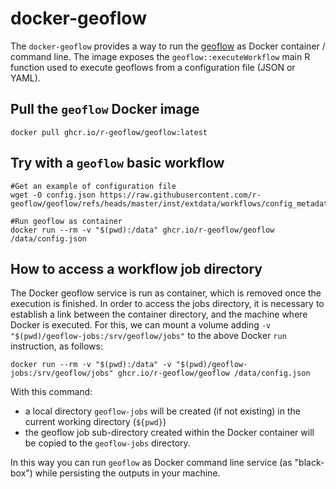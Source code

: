 # docker-geoflow

The `docker-geoflow` provides a way to run the [geoflow](https://github.com/r-geoflow/geoflow) as Docker container / command line. The image exposes the `geoflow::executeWorkflow` main R function used to execute geoflows from a configuration file (JSON or YAML).

## Pull the `geoflow` Docker image

```
docker pull ghcr.io/r-geoflow/geoflow:latest
```

## Try with a `geoflow` basic workflow

```
#Get an example of configuration file
wget -O config.json https://raw.githubusercontent.com/r-geoflow/geoflow/refs/heads/master/inst/extdata/workflows/config_metadata_gsheets.json

#Run geoflow as container
docker run --rm -v "$(pwd):/data" ghcr.io/r-geoflow/geoflow /data/config.json
```

## How to access a workflow job directory

The Docker geoflow service is run as container, which is removed once the execution is finished. In order to access the jobs directory, it is necessary to establish a link between the container directory, and the machine where Docker is executed. For this, we can mount a volume adding `-v "$(pwd)/geoflow-jobs:/srv/geoflow/jobs"` to the above Docker `run` instruction, as follows:

```
docker run --rm -v "$(pwd):/data" -v "$(pwd)/geoflow-jobs:/srv/geoflow/jobs" ghcr.io/r-geoflow/geoflow /data/config.json
```

With this command:

* a local directory `geoflow-jobs` will be created (if not existing) in the current working directory (`${pwd}`)
* the geoflow job sub-directory created within the Docker container will be copied to the `geoflow-jobs` directory.

In this way you can run `geoflow` as Docker command line service (as "black-box") while persisting the outputs in your machine.


